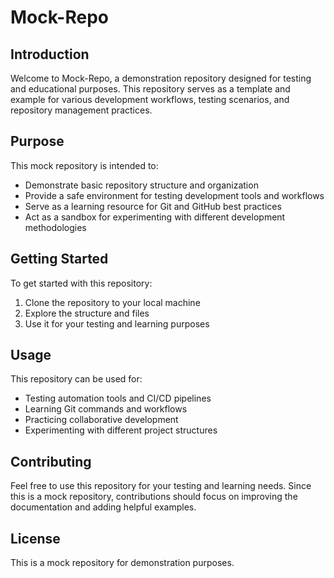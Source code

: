 # Mock-Repo

## Introduction

Welcome to Mock-Repo, a demonstration repository designed for testing and educational purposes. This repository serves as a template and example for various development workflows, testing scenarios, and repository management practices.

## Purpose

This mock repository is intended to:
- Demonstrate basic repository structure and organization
- Provide a safe environment for testing development tools and workflows
- Serve as a learning resource for Git and GitHub best practices
- Act as a sandbox for experimenting with different development methodologies

## Getting Started

To get started with this repository:

1. Clone the repository to your local machine
2. Explore the structure and files
3. Use it for your testing and learning purposes

## Usage

This repository can be used for:
- Testing automation tools and CI/CD pipelines
- Learning Git commands and workflows
- Practicing collaborative development
- Experimenting with different project structures

## Contributing

Feel free to use this repository for your testing and learning needs. Since this is a mock repository, contributions should focus on improving the documentation and adding helpful examples.

## License

This is a mock repository for demonstration purposes.